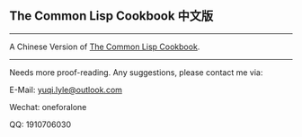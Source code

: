 ## The Common Lisp Cookbook 中文版

---

A Chinese Version of [The Common Lisp Cookbook](https://lispcookbook.github.io/cl-cookbook/).

---

Needs more proof-reading. Any suggestions, please contact me via:

E-Mail: yuqi.lyle@outlook.com

Wechat: oneforalone

QQ: 1910706030
